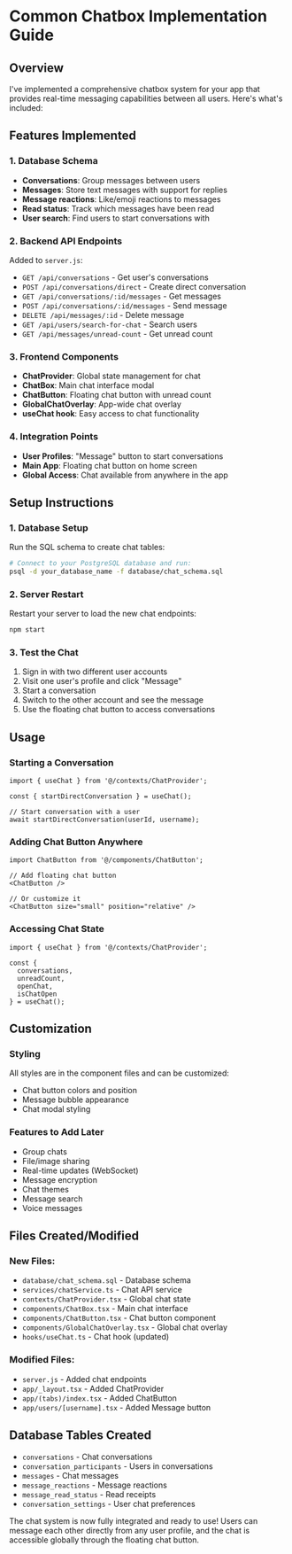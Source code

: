 # Common Chatbox Implementation Guide

## Overview
I've implemented a comprehensive chatbox system for your app that provides real-time messaging capabilities between all users. Here's what's included:

## Features Implemented

### 1. Database Schema
- **Conversations**: Group messages between users
- **Messages**: Store text messages with support for replies
- **Message reactions**: Like/emoji reactions to messages
- **Read status**: Track which messages have been read
- **User search**: Find users to start conversations with

### 2. Backend API Endpoints
Added to `server.js`:
- `GET /api/conversations` - Get user's conversations
- `POST /api/conversations/direct` - Create direct conversation
- `GET /api/conversations/:id/messages` - Get messages
- `POST /api/conversations/:id/messages` - Send message
- `DELETE /api/messages/:id` - Delete message
- `GET /api/users/search-for-chat` - Search users
- `GET /api/messages/unread-count` - Get unread count

### 3. Frontend Components
- **ChatProvider**: Global state management for chat
- **ChatBox**: Main chat interface modal
- **ChatButton**: Floating chat button with unread count
- **GlobalChatOverlay**: App-wide chat overlay
- **useChat hook**: Easy access to chat functionality

### 4. Integration Points
- **User Profiles**: "Message" button to start conversations
- **Main App**: Floating chat button on home screen
- **Global Access**: Chat available from anywhere in the app

## Setup Instructions

### 1. Database Setup
Run the SQL schema to create chat tables:
```bash
# Connect to your PostgreSQL database and run:
psql -d your_database_name -f database/chat_schema.sql
```

### 2. Server Restart
Restart your server to load the new chat endpoints:
```bash
npm start
```

### 3. Test the Chat
1. Sign in with two different user accounts
2. Visit one user's profile and click "Message"
3. Start a conversation
4. Switch to the other account and see the message
5. Use the floating chat button to access conversations

## Usage

### Starting a Conversation
```tsx
import { useChat } from '@/contexts/ChatProvider';

const { startDirectConversation } = useChat();

// Start conversation with a user
await startDirectConversation(userId, username);
```

### Adding Chat Button Anywhere
```tsx
import ChatButton from '@/components/ChatButton';

// Add floating chat button
<ChatButton />

// Or customize it
<ChatButton size="small" position="relative" />
```

### Accessing Chat State
```tsx
import { useChat } from '@/contexts/ChatProvider';

const { 
  conversations, 
  unreadCount, 
  openChat, 
  isChatOpen 
} = useChat();
```

## Customization

### Styling
All styles are in the component files and can be customized:
- Chat button colors and position
- Message bubble appearance
- Chat modal styling

### Features to Add Later
- Group chats
- File/image sharing
- Real-time updates (WebSocket)
- Message encryption
- Chat themes
- Message search
- Voice messages

## Files Created/Modified

### New Files:
- `database/chat_schema.sql` - Database schema
- `services/chatService.ts` - Chat API service
- `contexts/ChatProvider.tsx` - Global chat state
- `components/ChatBox.tsx` - Main chat interface
- `components/ChatButton.tsx` - Chat button component
- `components/GlobalChatOverlay.tsx` - Global chat overlay
- `hooks/useChat.ts` - Chat hook (updated)

### Modified Files:
- `server.js` - Added chat endpoints
- `app/_layout.tsx` - Added ChatProvider
- `app/(tabs)/index.tsx` - Added ChatButton
- `app/users/[username].tsx` - Added Message button

## Database Tables Created
- `conversations` - Chat conversations
- `conversation_participants` - Users in conversations
- `messages` - Chat messages
- `message_reactions` - Message reactions
- `message_read_status` - Read receipts
- `conversation_settings` - User chat preferences

The chat system is now fully integrated and ready to use! Users can message each other directly from any user profile, and the chat is accessible globally through the floating chat button.
